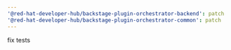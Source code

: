 ```yaml
---
'@red-hat-developer-hub/backstage-plugin-orchestrator-backend': patch
'@red-hat-developer-hub/backstage-plugin-orchestrator-common': patch
---
```


fix tests
